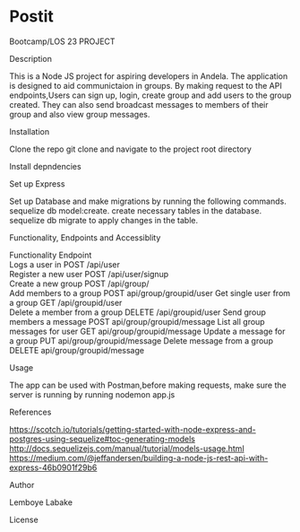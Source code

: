 # Postit
Bootcamp/LOS 23 PROJECT
 
Description

This is a Node JS project for aspiring developers in Andela. The application is designed to aid communictaion in groups. By making request to the API endpoints,Users can sign up, login, create group and add users to the group created. They can also send broadcast messages to members of their group and also view group messages.


Installation

Clone the repo git clone and navigate to the project root directory

Install depndencies 

Set up Express 

Set up Database and make migrations by running the following commands.
sequelize db model:create.
create necessary tables in the database.
sequelize db migrate to apply changes in the table.


Functionality, Endpoints and Accessiblity

Functionality	Endpoint	
Logs a user in	POST /api/user	
Register a  new user	POST /api/user/signup 	
Create a new group 	POST /api/group/	
Add members to a group POST api/group/groupid/user
Get single user from a group	GET /api/groupid/user 	
Delete  a member from a group	DELETE /api/groupid/user 
Send group members a message POST api/group/groupid/message 
List all group messages for user GET api/group/groupid/message
Update  a message for a group PUT api/group/groupid/message
Delete message from a group DELETE api/group/groupid/message


Usage

The app can be used with Postman,before making requests, make sure the server is running by running  nodemon app.js


References

https://scotch.io/tutorials/getting-started-with-node-express-and-postgres-using-sequelize#toc-generating-models
http://docs.sequelizejs.com/manual/tutorial/models-usage.html 
https://medium.com/@jeffandersen/building-a-node-js-rest-api-with-express-46b0901f29b6

Author

Lemboye Labake

License
